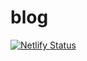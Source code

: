 # blog
[![Netlify Status](https://api.netlify.com/api/v1/badges/d2dd43a1-8ce7-4827-80a1-8a13b684989f/deploy-status)](https://app.netlify.com/sites/yyj/deploys)
